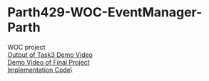 # Parth429-WOC-EventManager-Parth 
WOC project\
[Output of Task3 Demo Video](https://drive.google.com/file/d/1mVH5ehQDXBkoxN_BqWwX0HgqIYSqM3rZ) \
[Demo Video of Final Project](https://drive.google.com/file/d/1hLoRctTp-8MIX-lmx-3VdJX0rUoqPiNA) \
[Implementation Code](https://github.com/Parth429WOC/Parth429-WOC-EventManager-Parth/tree/master)\
